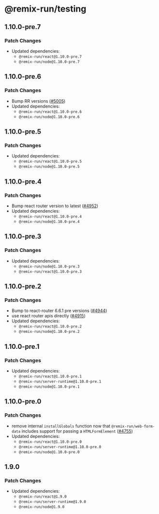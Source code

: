 # @remix-run/testing

## 1.10.0-pre.7

### Patch Changes

- Updated dependencies:
  - `@remix-run/react@1.10.0-pre.7`
  - `@remix-run/node@1.10.0-pre.7`

## 1.10.0-pre.6

### Patch Changes

- Bump RR versions ([#5005](https://github.com/remix-run/remix/pull/5005))
- Updated dependencies:
  - `@remix-run/react@1.10.0-pre.6`
  - `@remix-run/node@1.10.0-pre.6`

## 1.10.0-pre.5

### Patch Changes

- Updated dependencies:
  - `@remix-run/react@1.10.0-pre.5`
  - `@remix-run/node@1.10.0-pre.5`

## 1.10.0-pre.4

### Patch Changes

- Bump react router version to latest ([#4952](https://github.com/remix-run/remix/pull/4952))
- Updated dependencies:
  - `@remix-run/react@1.10.0-pre.4`
  - `@remix-run/node@1.10.0-pre.4`

## 1.10.0-pre.3

### Patch Changes

- Updated dependencies:
  - `@remix-run/node@1.10.0-pre.3`
  - `@remix-run/react@1.10.0-pre.3`

## 1.10.0-pre.2

### Patch Changes

- Bump to react-router 6.6.1 pre versions ([#4944](https://github.com/remix-run/remix/pull/4944))
- use react router apis directly ([#4915](https://github.com/remix-run/remix/pull/4915))
- Updated dependencies:
  - `@remix-run/react@1.10.0-pre.2`
  - `@remix-run/node@1.10.0-pre.2`

## 1.10.0-pre.1

### Patch Changes

- Updated dependencies:
  - `@remix-run/react@1.10.0-pre.1`
  - `@remix-run/server-runtime@1.10.0-pre.1`
  - `@remix-run/node@1.10.0-pre.1`

## 1.10.0-pre.0

### Patch Changes

- remove internal `installGlobals` function now that `@remix-run/web-form-data` includes support for passing a `HTMLFormElement` ([#4755](https://github.com/remix-run/remix/pull/4755))
- Updated dependencies:
  - `@remix-run/react@1.10.0-pre.0`
  - `@remix-run/server-runtime@1.10.0-pre.0`
  - `@remix-run/node@1.10.0-pre.0`

## 1.9.0

### Patch Changes

- Updated dependencies:
  - `@remix-run/react@1.9.0`
  - `@remix-run/server-runtime@1.9.0`
  - `@remix-run/node@1.9.0`
